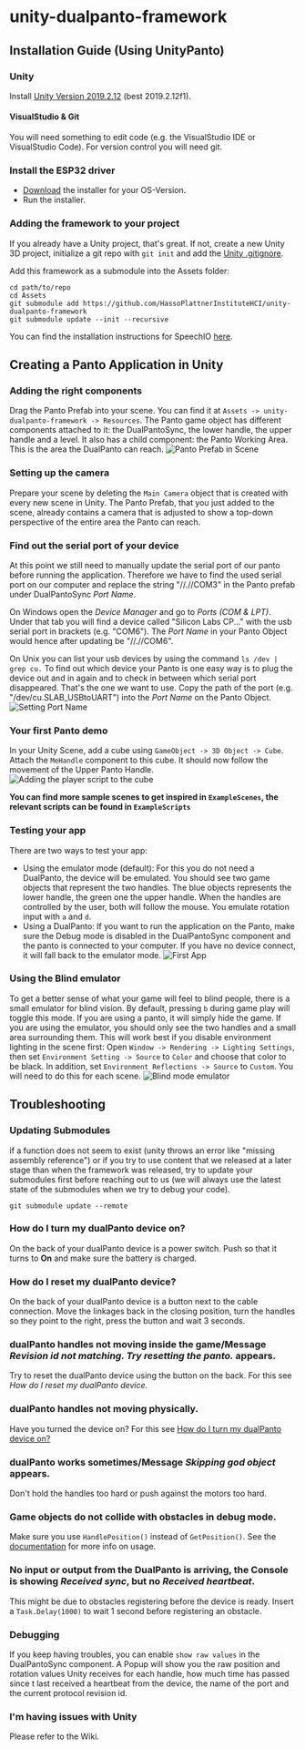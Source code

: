 # unity-dualpanto-framework

## Installation Guide (Using UnityPanto)

### Unity
Install [Unity Version 2019.2.12](https://unity3d.com/de/get-unity/download/archive) (best 2019.2.12f1).

#### VisualStudio & Git
You will need something to edit code (e.g. the VisualStudio IDE or VisualStudio Code).
For version control you will need git.

### Install the ESP32 driver
- [Download](https://www.silabs.com/products/development-tools/software/usb-to-uart-bridge-vcp-drivers) the installer for your OS-Version.
- Run the installer.

### Adding the framework to your project
If you already have a Unity project, that's great. If not, create a new Unity 3D project, initialize a git repo with `git init` and add the [Unity .gitignore](https://github.com/github/gitignore/blob/master/Unity.gitignore).

Add this framework as a submodule into the Assets folder:
```
cd path/to/repo
cd Assets
git submodule add https://github.com/HassoPlattnerInstituteHCI/unity-dualpanto-framework
git submodule update --init --recursive
```
You can find the installation instructions for SpeechIO [here](https://github.com/HassoPlattnerInstituteHCI/SpeechIOForUnity#installation). 

## Creating a Panto Application in Unity
### Adding the right components
Drag the Panto Prefab into your scene. You can find it at `Assets -> unity-dualpanto-framework -> Resources`. The Panto game object has different components attached to it: the DualPantoSync, the lower handle, the upper handle and a level. It also has a child component: the Panto Working Area. This is the area the DualPanto can reach. 
![Panto Prefab in Scene](https://github.com/HassoPlattnerInstituteHCI/unity-dualpanto-framework/blob/master/Documentation/readme_images/panto_prefab_with_highlights.png)

### Setting up the camera
Prepare your scene by deleting the `Main Camera` object that is created with every new scene in Unity. The Panto Prefab, that you just added to the scene, already contains a camera that is adjusted to show a top-down perspective of the entire area the Panto can reach.

### Find out the serial port of your device 
At this point we still need to manually update the serial port of our panto before running the application.
Therefore we have to find the used serial port on our computer and replace the string "//.//COM3" in the Panto prefab under DualPantoSync _Port Name_.

On Windows open the _Device Manager_ and go to _Ports (COM & LPT)_. Under that tab you will find a device called "Silicon Labs CP..." with the usb serial port in brackets (e.g. "COM6"). 
The _Port Name_ in your Panto Object would hence after updating be "//.//COM6".

On Unix you can list your usb devices by using the command `ls /dev | grep cu.`
To find out which device your Panto is one easy way is to plug the device out and in again and to check in between which serial port disappeared. That's the one we want to use.
Copy the path of the port (e.g. "/dev/cu.SLAB_USBtoUART") into the _Port Name_ on the Panto Object.
![Setting Port Name](https://github.com/HassoPlattnerInstituteHCI/unity-dualpanto-framework/blob/master/Documentation/readme_images/portname_with_highlight.png)


### Your first Panto demo
In your Unity Scene, add a cube using `GameObject -> 3D Object -> Cube`. Attach the `MeHandle` component to this cube. It should now follow the movement of the Upper Panto Handle.
![Adding the player script to the cube](https://github.com/HassoPlattnerInstituteHCI/unity-dualpanto-framework/blob/master/Documentation/readme_images/adding_script_to_object.png)
  
**You can find more sample scenes to get inspired in `ExampleScenes`, the relevant scripts can be found in `ExampleScripts`**

### Testing your app
There are two ways to test your app:
* Using the emulator mode (default): For this you do not need a DualPanto, the device will be emulated. You should see two game objects that represent the two handles. The blue objects represents the lower handle, the green one the upper handle. When the handles are controlled by the user, both will follow the mouse. You emulate rotation input with `a` and `d`.
* Using a DualPanto: If you want to run the application on the Panto, make sure the Debug mode is disabled in the DualPantoSync component and the panto is connected to your computer. If you have no device connect, it will fall back to the emulator mode.
![First App](https://github.com/HassoPlattnerInstituteHCI/unity-dualpanto-framework/blob/master/Documentation/readme_images/first_app.gif)

### Using the Blind emulator
To get a better sense of what your game will feel to blind people, there is a small emulator for blind vision. By default, pressing `b` during game play will toggle this mode.
If you are using a panto, it will simply hide the game. If you are using the emulator, you should only see the two handles and a small area surrounding them.
This will work best if you disable environment lighting in the scene first: Open `Window -> Rendering -> Lighting Settings`, then set `Environment Setting -> Source` to `Color` and choose that color to be black. In addition, set `Environment Reflections -> Source` to `Custom`. You will need to do this for each scene.
![Blind mode emulator](https://github.com/HassoPlattnerInstituteHCI/unity-dualpanto-framework/blob/master/Documentation/readme_images/blind_mode.png)

## Troubleshooting

### Updating Submodules
if a function does not seem to exist (unity throws an error like "missing assembly reference") or if you try to use content that we released at a later stage than when the framework was released, try to update your submodules first before reaching out to us (we will always use the latest state of the submodules when we try to debug your code). 

`git submodule update --remote`

### How do I turn my dualPanto device on?
On the back of your dualPanto device is a power switch. Push so that it turns to **On** and make sure the battery is charged.

### How do I reset my dualPanto device?
On the back of your dualPanto device is a button next to the cable connection. Move the linkages back in the closing position, turn the handles so they point to the right, press the button and wait 3 seconds.

### dualPanto handles not moving inside the game/Message _Revision id not matching. Try resetting the panto._ appears.
Try to reset the dualPanto device using the button on the back. For this see _How do I reset my dualPanto device._

### dualPanto handles not moving physically.
Have you turned the device on? For this see [How do I turn my dualPanto device on?](https://github.com/HassoPlattnerInstituteHCI/unity-dualpanto-framework/blob/master/README.md#how-do-i-turn-my-dualpanto-device-on)

### dualPanto works sometimes/Message _Skipping god object_ appears.
Don't hold the handles too hard or push against the motors too hard.

### Game objects do not collide with obstacles in debug mode.
Make sure you use `HandlePosition()` instead of `GetPosition()`. See the [documentation](https://github.com/HassoPlattnerInstituteHCI/unity-dualpanto-framework/blob/master/Assets/documentation/documentation.md) for more info on usage.


### No input or output from the DualPanto is arriving, the Console is showing *Received sync*, but no *Received heartbeat*.  
This might be due to obstacles registering before the device is ready. Insert a `Task.Delay(1000)` to wait 1 second before registering an obstacle.  

### Debugging
If you keep having troubles, you can enable `show raw values` in the DualPantoSync component. A Popup will show you the raw position and rotation values Unity receives for each handle, how much time has passed since t last received a heartbeat from the device, the name of the port and the current protocol revision id.

### I'm having issues with Unity
Please refer to the Wiki.
